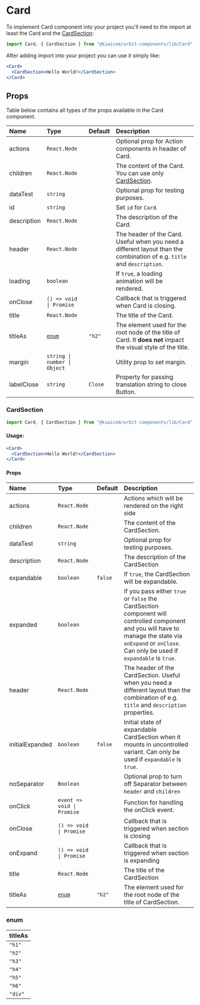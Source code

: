 # Card

To implement Card component into your project you'll need to the import at least the Card and the [CardSection](#cardsection):

```jsx
import Card, { CardSection } from "@kiwicom/orbit-components/lib/Card";
```

After adding import into your project you can use it simply like:

```jsx
<Card>
  <CardSection>Hello World!</CardSection>
</Card>
```

## Props

Table below contains all types of the props available in the Card component.

| Name        | Type                         | Default | Description                                                                                                             |
| :---------- | :--------------------------- | :------ | :---------------------------------------------------------------------------------------------------------------------- |
| actions     | `React.Node`                 |         | Optional prop for Action components in header of Card.                                                                  |
| children    | `React.Node`                 |         | The content of the Card. You can use only [CardSection](#cardsection).                                                  |
| dataTest    | `string`                     |         | Optional prop for testing purposes.                                                                                     |
| id          | `string`                     |         | Set `id` for `Card`.                                                                                                    |
| description | `React.Node`                 |         | The description of the Card.                                                                                            |
| header      | `React.Node`                 |         | The header of the Card. Useful when you need a different layout than the combination of e.g. `title` and `description`. |
| loading     | `boolean`                    |         | If `true`, a loading animation will be rendered.                                                                        |
| onClose     | `() => void \| Promise`      |         | Callback that is triggered when Card is closing.                                                                        |
| title       | `React.Node`                 |         | The title of the Card.                                                                                                  |
| titleAs     | [`enum`](#enum)              | `"h2"`  | The element used for the root node of the title of Card. It **does not** impact the visual style of the title.          |
| margin      | `string \| number \| Object` |         | Utility prop to set margin.                                                                                             |
| labelClose  | `string`                     | `Close` | Property for passing translation string to close Button.                                                                |

### CardSection

```jsx
import Card, { CardSection } from "@kiwicom/orbit-components/lib/Card";
```

#### Usage:

```jsx
<Card>
  <CardSection>Hello World!</CardSection>
</Card>
```

#### Props

| Name            | Type                       | Default | Description                                                                                                                                                                                             |
| :-------------- | :------------------------- | :------ | :------------------------------------------------------------------------------------------------------------------------------------------------------------------------------------------------------ |
| actions         | `React.Node`               |         | Actions which will be rendered on the right side                                                                                                                                                        |
| children        | `React.Node`               |         | The content of the CardSection.                                                                                                                                                                         |
| dataTest        | `string`                   |         | Optional prop for testing purposes.                                                                                                                                                                     |
| description     | `React.Node`               |         | The description of the CardSection                                                                                                                                                                      |
| expandable      | `boolean`                  | `false` | If `true`, the CardSection will be expandable.                                                                                                                                                          |
| expanded        | `boolean`                  |         | If you pass either `true` or `false` the CardSection component will controlled component and you will have to manage the state via `onExpand` or `onClose`. Can only be used if `expandable` is `true`. |
| header          | `React.Node`               |         | The header of the CardSection. Useful when you need a different layout than the combination of e.g. `title` and `description` properties.                                                               |
| initialExpanded | `boolean`                  | `false` | Initial state of expandable CardSection when it mounts in uncontrolled variant. Can only be used if `expandable` is `true`.                                                                             |
| noSeparator     | `Boolean`                  |         | Optional prop to turn off Separator between `header` and `children`                                                                                                                                     |
| onClick         | `event => void \| Promise` |         | Function for handling the onClick event.                                                                                                                                                                |
| onClose         | `() => void \| Promise`    |         | Callback that is triggered when section is closing                                                                                                                                                      |
| onExpand        | `() => void \| Promise`    |         | Callback that is triggered when section is expanding                                                                                                                                                    |
| title           | `React.Node`               |         | The title of the CardSection                                                                                                                                                                            |
| titleAs         | [`enum`](#enum)            | `"h2"`  | The element used for the root node of the title of CardSection.                                                                                                                                         |

### enum

| titleAs |
| :------ |
| `"h1"`  |
| `"h2"`  |
| `"h3"`  |
| `"h4"`  |
| `"h5"`  |
| `"h6"`  |
| `"div"` |
